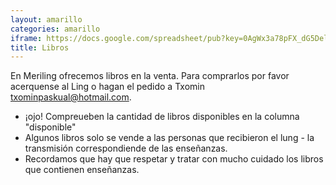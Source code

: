 ```yaml
---
layout: amarillo
categories: amarillo
iframe: https://docs.google.com/spreadsheet/pub?key=0AgWx3a78pFX_dG5Dell3eUpkaUhGYmJDa2tKRS15Qmc&output=html
title: Libros
---
```

En Meriling ofrecemos libros en la venta.
Para comprarlos por favor acerquense al Ling o hagan el pedido a Txomin <txominpaskual@hotmail.com>.

* ¡ojo! Compreueben la cantidad de libros disponibles en la columna "disponible"
* Algunos libros solo se vende a las personas que recibieron el lung - la transmisión correspondiende de las enseñanzas.
* Recordamos que hay que respetar y tratar con mucho cuidado los libros que contienen enseñanzas. 



